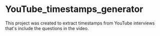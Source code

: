 # YouTube_timestamps_generator
This project was created to extract timestamps from YouTube interviews that's include the questions in the video.
